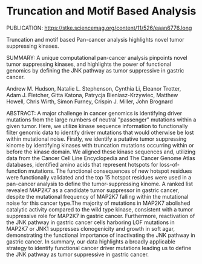 # Truncation and Motif Based Analysis
PUBLICATION: https://stke.sciencemag.org/content/11/526/eaan6776.long

Truncation and motif based Pan-cancer analysis highlights novel tumor suppressing kinases.  

SUMMARY: A unique computational pan-cancer analysis pinpoints novel tumor suppressing kinases, and highlights the power of functional genomics by defining the JNK pathway as tumor suppressive in gastric cancer.     

Andrew M. Hudson, Natalie L. Stephenson, Cynthia Li, Eleanor Trotter, Adam J. Fletcher, Gitta Katona, Patrycja Bieniasz-Krzywiec, Matthew Howell, Chris Wirth, Simon Furney, Crispin J. Miller, John Brognard

ABSTRACT: A major challenge in cancer genomics is identifying driver mutations from the large numbers of neutral "passenger" mutations within a given tumor. Here, we utilize kinase sequence information to functionally filter genomic data to identify driver mutations that would otherwise be lost within mutational noise. Firstly, we identify a putative tumor suppressing kinome by identifying kinases with truncation mutations occurring within or before the kinase domain.  We aligned these kinase sequences and, utilizing data from the Cancer Cell Line Encyclopedia and The Cancer Genome Atlas databases, identified amino acids that represent hotspots for loss-of-function mutations. The functional consequences of new hotspot residues were functionally validated and the top 15 hotspot residues were used in a pan-cancer analysis to define the tumor-suppressing kinome. A ranked list revealed MAP2K7 as a candidate tumor suppressor in gastric cancer, despite the mutational frequency of MAP2K7 falling within the mutational noise for this cancer type.The majority of mutations in MAP2K7 abolished catalytic activity compared to the wild type kinase, consistent with a tumor suppressive role for MAP2K7 in gastric cancer. Furthermore, reactivation of the JNK pathway in gastric cancer cells harboring LOF mutations in MAP2K7 or JNK1 suppresses clonogenicity and growth in soft agar, demonstrating the functional importance of inactivating the JNK pathway in gastric cancer. In summary, our data highlights a broadly applicable strategy to identify functional cancer driver mutations leading us to define the JNK pathway as tumor suppressive in gastric cancer. 
